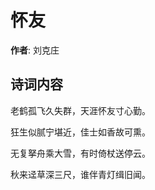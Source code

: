 # 怀友

**作者**: 刘克庄

## 诗词内容

老鹤孤飞久失群，天涯怀友寸心勤。

狂生似腻宁堪近，佳士如香故可熏。

无复拏舟乘大雪，有时倚杖送停云。

秋来迳草深三尺，谁伴青灯缉旧闻。

